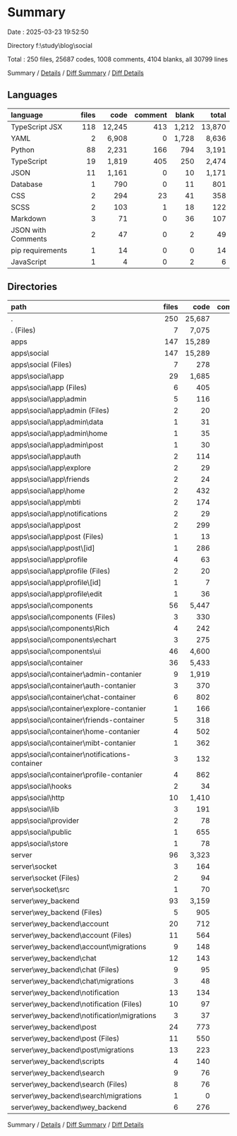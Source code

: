 # Summary

Date : 2025-03-23 19:52:50

Directory f:\\study\\blog\\social

Total : 250 files,  25687 codes, 1008 comments, 4104 blanks, all 30799 lines

Summary / [Details](details.md) / [Diff Summary](diff.md) / [Diff Details](diff-details.md)

## Languages
| language | files | code | comment | blank | total |
| :--- | ---: | ---: | ---: | ---: | ---: |
| TypeScript JSX | 118 | 12,245 | 413 | 1,212 | 13,870 |
| YAML | 2 | 6,908 | 0 | 1,728 | 8,636 |
| Python | 88 | 2,231 | 166 | 794 | 3,191 |
| TypeScript | 19 | 1,819 | 405 | 250 | 2,474 |
| JSON | 11 | 1,161 | 0 | 10 | 1,171 |
| Database | 1 | 790 | 0 | 11 | 801 |
| CSS | 2 | 294 | 23 | 41 | 358 |
| SCSS | 2 | 103 | 1 | 18 | 122 |
| Markdown | 3 | 71 | 0 | 36 | 107 |
| JSON with Comments | 2 | 47 | 0 | 2 | 49 |
| pip requirements | 1 | 14 | 0 | 0 | 14 |
| JavaScript | 1 | 4 | 0 | 2 | 6 |

## Directories
| path | files | code | comment | blank | total |
| :--- | ---: | ---: | ---: | ---: | ---: |
| . | 250 | 25,687 | 1,008 | 4,104 | 30,799 |
| . (Files) | 7 | 7,075 | 0 | 1,734 | 8,809 |
| apps | 147 | 15,289 | 827 | 1,527 | 17,643 |
| apps\\social | 147 | 15,289 | 827 | 1,527 | 17,643 |
| apps\\social (Files) | 7 | 278 | 3 | 24 | 305 |
| apps\\social\\app | 29 | 1,685 | 123 | 205 | 2,013 |
| apps\\social\\app (Files) | 6 | 405 | 25 | 57 | 487 |
| apps\\social\\app\\admin | 5 | 116 | 20 | 27 | 163 |
| apps\\social\\app\\admin (Files) | 2 | 20 | 0 | 6 | 26 |
| apps\\social\\app\\admin\\data | 1 | 31 | 2 | 7 | 40 |
| apps\\social\\app\\admin\\home | 1 | 35 | 16 | 7 | 58 |
| apps\\social\\app\\admin\\post | 1 | 30 | 2 | 7 | 39 |
| apps\\social\\app\\auth | 2 | 114 | 6 | 12 | 132 |
| apps\\social\\app\\explore | 2 | 29 | 1 | 8 | 38 |
| apps\\social\\app\\friends | 2 | 24 | 1 | 7 | 32 |
| apps\\social\\app\\home | 2 | 432 | 52 | 42 | 526 |
| apps\\social\\app\\mbti | 2 | 174 | 6 | 12 | 192 |
| apps\\social\\app\\notifications | 2 | 29 | 1 | 8 | 38 |
| apps\\social\\app\\post | 2 | 299 | 5 | 17 | 321 |
| apps\\social\\app\\post (Files) | 1 | 13 | 0 | 3 | 16 |
| apps\\social\\app\\post\\[id] | 1 | 286 | 5 | 14 | 305 |
| apps\\social\\app\\profile | 4 | 63 | 6 | 15 | 84 |
| apps\\social\\app\\profile (Files) | 2 | 20 | 1 | 7 | 28 |
| apps\\social\\app\\profile\\[id] | 1 | 7 | 1 | 4 | 12 |
| apps\\social\\app\\profile\\edit | 1 | 36 | 4 | 4 | 44 |
| apps\\social\\components | 56 | 5,447 | 43 | 598 | 6,088 |
| apps\\social\\components (Files) | 3 | 330 | 0 | 9 | 339 |
| apps\\social\\components\\Rich | 4 | 242 | 16 | 47 | 305 |
| apps\\social\\components\\echart | 3 | 275 | 13 | 30 | 318 |
| apps\\social\\components\\ui | 46 | 4,600 | 14 | 512 | 5,126 |
| apps\\social\\container | 36 | 5,433 | 260 | 460 | 6,153 |
| apps\\social\\container\\admin-contanier | 9 | 1,919 | 52 | 173 | 2,144 |
| apps\\social\\container\\auth-contanier | 3 | 370 | 11 | 37 | 418 |
| apps\\social\\container\\chat-container | 6 | 802 | 50 | 77 | 929 |
| apps\\social\\container\\explore-contanier | 1 | 166 | 4 | 10 | 180 |
| apps\\social\\container\\friends-container | 5 | 318 | 4 | 29 | 351 |
| apps\\social\\container\\home-contanier | 4 | 502 | 13 | 26 | 541 |
| apps\\social\\container\\mibt-contanier | 1 | 362 | 8 | 36 | 406 |
| apps\\social\\container\\notifications-container | 3 | 132 | 6 | 19 | 157 |
| apps\\social\\container\\profile-contanier | 4 | 862 | 112 | 53 | 1,027 |
| apps\\social\\hooks | 2 | 34 | 5 | 10 | 49 |
| apps\\social\\http | 10 | 1,410 | 343 | 184 | 1,937 |
| apps\\social\\lib | 3 | 191 | 28 | 25 | 244 |
| apps\\social\\provider | 2 | 78 | 11 | 9 | 98 |
| apps\\social\\public | 1 | 655 | 0 | 1 | 656 |
| apps\\social\\store | 1 | 78 | 11 | 11 | 100 |
| server | 96 | 3,323 | 181 | 843 | 4,347 |
| server\\socket | 3 | 164 | 15 | 16 | 195 |
| server\\socket (Files) | 2 | 94 | 0 | 2 | 96 |
| server\\socket\\src | 1 | 70 | 15 | 14 | 99 |
| server\\wey_backend | 93 | 3,159 | 166 | 827 | 4,152 |
| server\\wey_backend (Files) | 5 | 905 | 1 | 18 | 924 |
| server\\wey_backend\\account | 20 | 712 | 35 | 215 | 962 |
| server\\wey_backend\\account (Files) | 11 | 564 | 28 | 167 | 759 |
| server\\wey_backend\\account\\migrations | 9 | 148 | 7 | 48 | 203 |
| server\\wey_backend\\chat | 12 | 143 | 5 | 69 | 217 |
| server\\wey_backend\\chat (Files) | 9 | 95 | 3 | 55 | 153 |
| server\\wey_backend\\chat\\migrations | 3 | 48 | 2 | 14 | 64 |
| server\\wey_backend\\notification | 13 | 134 | 6 | 52 | 192 |
| server\\wey_backend\\notification (Files) | 10 | 97 | 4 | 38 | 139 |
| server\\wey_backend\\notification\\migrations | 3 | 37 | 2 | 14 | 53 |
| server\\wey_backend\\post | 24 | 773 | 61 | 277 | 1,111 |
| server\\wey_backend\\post (Files) | 11 | 550 | 49 | 203 | 802 |
| server\\wey_backend\\post\\migrations | 13 | 223 | 12 | 74 | 309 |
| server\\wey_backend\\scripts | 4 | 140 | 14 | 59 | 213 |
| server\\wey_backend\\search | 9 | 76 | 11 | 40 | 127 |
| server\\wey_backend\\search (Files) | 8 | 76 | 11 | 39 | 126 |
| server\\wey_backend\\search\\migrations | 1 | 0 | 0 | 1 | 1 |
| server\\wey_backend\\wey_backend | 6 | 276 | 33 | 97 | 406 |

Summary / [Details](details.md) / [Diff Summary](diff.md) / [Diff Details](diff-details.md)